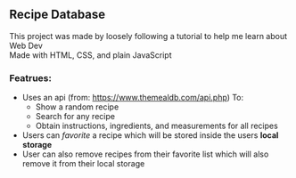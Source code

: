 ## Recipe Database

This project was made by loosely following a tutorial to help me learn about Web Dev  
Made with HTML, CSS, and plain JavaScript  

### Featrues:
- Uses an api (from: https://www.themealdb.com/api.php) To:
    - Show a random recipe
    - Search for any recipe
    - Obtain instructions, ingredients, and measurements for all recipes
- Users can *favorite* a recipe which will be stored inside the users **local storage**
- User can also remove recipes from their favorite list which will also remove it from their local storage